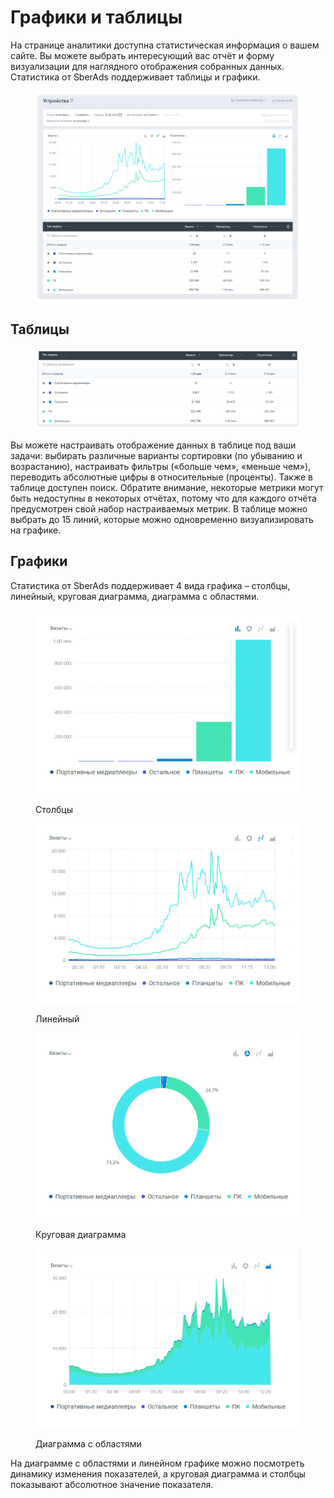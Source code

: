 # Графики и таблицы

На странице аналитики доступна статистическая информация о вашем сайте. Вы можете выбрать интересующий вас отчёт и форму визуализации для наглядного отображения собранных данных. Статистика от SberAds поддерживает таблицы и графики.

<figure><img src="../../.gitbook/assets/1 (1).png" alt=""><figcaption></figcaption></figure>

## Таблицы

<figure><img src="../../.gitbook/assets/2 (2).png" alt=""><figcaption></figcaption></figure>

Вы можете настраивать отображение данных в таблице под ваши задачи: выбирать различные варианты сортировки (по убыванию и возрастанию), настраивать фильтры («больше чем», «меньше чем»), переводить абсолютные цифры в относительные (проценты). Также в таблице доступен поиск. Обратите внимание, некоторые метрики могут быть недоступны в некоторых отчётах, потому что для каждого отчёта предусмотрен свой набор настраиваемых метрик. В таблице можно выбрать до 15 линий, которые можно одновременно визуализировать на графике.

## Графики

Статистика от SberAds поддерживает 4 вида графика – столбцы, линейный, круговая диаграмма, диаграмма с областями.

<figure><img src="../../.gitbook/assets/3 (2).png" alt=""><figcaption><p>Столбцы</p></figcaption></figure>

<figure><img src="../../.gitbook/assets/4 (1).png" alt=""><figcaption><p>Линейный</p></figcaption></figure>

<figure><img src="../../.gitbook/assets/5 (1).png" alt=""><figcaption><p>Круговая диаграмма</p></figcaption></figure>

<figure><img src="../../.gitbook/assets/6 (1).png" alt=""><figcaption><p>Диаграмма с областями</p></figcaption></figure>

На диаграмме с областями и линейном графике можно посмотреть динамику изменения показателей, а круговая диаграмма и столбцы показывают абсолютное значение показателя.
